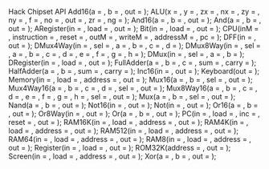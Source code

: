 Hack Chipset API
Add16(a = , b = , out = );
ALU(x = , y = , zx = , nx = , zy = , ny = , f = , no = , out = , zr = , ng = );
And16(a = , b = , out = );
And(a = , b = , out = );
ARegister(in = , load = , out = );
Bit(in = , load = , out = );
CPU(inM = , instruction = , reset = , outM = , writeM = , addressM = , pc = );
DFF(in = , out = );
DMux4Way(in = , sel = , a = , b = , c = , d = );
DMux8Way(in = , sel = , a = , b = , c = , d = , e = , f = , g = , h = );
DMux(in = , sel = , a = , b = );
DRegister(in = , load = , out = );
FullAdder(a = , b = , c = , sum = , carry = );
HalfAdder(a = , b = , sum = ,  carry = );
Inc16(in = , out = );
Keyboard(out = );
Memory(in = , load = , address = , out = );
Mux16(a = , b = , sel = , out = );
Mux4Way16(a = , b = , c = , d = , sel = , out = );
Mux8Way16(a = , b = , c = , d = , e = , f = , g = , h = , sel = , out = );
Mux(a = , b = , sel = , out = );
Nand(a = , b = , out = );
Not16(in = , out = );
Not(in = , out = );
Or16(a = , b = , out = );
Or8Way(in = , out = );
Or(a = , b = , out = );
PC(in = , load = , inc = , reset = , out = );
RAM16K(in = , load = , address = , out = );
RAM4K(in = , load = , address = , out = );
RAM512(in = , load = , address = , out = );
RAM64(in = , load = , address = , out = );
RAM8(in = , load = , address = , out = );
Register(in = , load = , out = );
ROM32K(address = , out = );
Screen(in = , load = , address = , out = );
Xor(a = , b = , out = );
